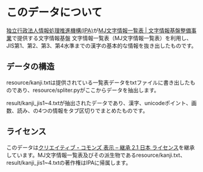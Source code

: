 # このデータについて

[独立行政法人情報処理推進機構(IPA)](http://www.ipa.go.jp/)が[MJ文字情報一覧表 | 文字情報基盤整備事業](https://moji.or.jp/mojikiban/mjlist/)で提供する文字情報基盤 文字情報一覧表（MJ文字情報一覧表）を利用し、JIS第1、第2、第3、第4水準までの漢字の基本的な情報を抜き出したものです。

## データの構造

resource/kanji.txtは提供されている一覧表データをtxtファイルに書き出したものであり、resource/spliter.pyがここからデータを抽出します。

result/kanji_jis1~4.txtが抽出されたデータであり、漢字、unicodeポイント、画数、読み、の4つの情報をタブ区切りでまとめたものです。

## ライセンス

このデータは[クリエイティブ・コモンズ 表示 – 継承 2.1 日本 ライセンス](http://creativecommons.org/licenses/by-sa/2.1/jp/)を継承しています。MJ文字情報一覧表及びその派生物であるresource/kanji.txt、result/kanji_jis1~4.txtの著作権はIPAに帰属します。

